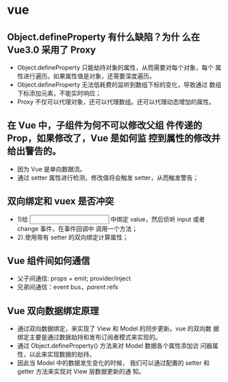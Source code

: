 # vue

## Object.defineProperty 有什么缺陷？为什 么在 Vue3.0 采用了 Proxy
* Object.defineProperty 只能劫持对象的属性，从而需要对每个对象，每个 属性进行遍历。如果属性值是对象，还需要深度遍历。
* Object.defineProperty 无法低耗费的监听到数组下标的变化，导致通过 数组下标添加元素，不能实时响应；
* Proxy 不仅可以代理对象，还可以代理数组。还可以代理动态增加的属性。

## 在 Vue 中，子组件为何不可以修改父组 件传递的 Prop，如果修改了，Vue 是如何监 控到属性的修改并给出警告的。
* 因为 Vue 是单向数据流。
* 通过 setter 属性进行检测，修改值将会触发 setter，从而触发警告；

## 双向绑定和 vuex 是否冲突
* 1)给 <Input> 中绑定 value，然后侦听 input 或者 change 事件，在事件回调中 调用一个方法；
* 2).使用带有 setter 的双向绑定计算属性；

##  Vue 组件间如何通信
* 父子间通信: props + emit; provider/inject
* 兄弟间通信：event bus，$parent.$refs

## Vue 双向数据绑定原理
* 通过双向数据绑定，来实现了 View 和 Model 的同步更新。vue 的双向数 据绑定主要是通过数据劫持和发布订阅者模式来实现的。
* 通过 Object.defineProperty() 方法来对 Model 数据各个属性添加访 问器属性，以此来实现数据的劫持。
* 因此当 Model 中的数据发生变化的时候， 我们可以通过配置的 setter 和 getter 方法来实现对 View 层数据更新的通 知。